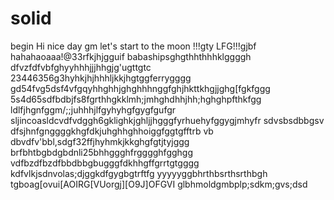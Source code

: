 # solid
begin
Hi
nice day
gm
let's start
to the moon !!!gty
LFG!!!gjbf
hahahaoaaa!@33rfkjhjgguif
babashipsghgthhthhhklggggh
dfvzfdfvbfghyyhhhjjjhhgjg'ugttgtc
23446356g3hyhkjhjhhhljkkjhgtggferrygggg
gd54fvg5dsf4vfgqyhhghhjghghhhnggfghjhkttkhgjjghg[fgkfggg
5s4d65sdfbdbjfs8fgrthhgkklmh;jmhghdhhjhh;hghghpfthkfgg
ldlfjhgnfggm/;;juhhhjlfgyhyhgfgygfgufgr
sljincoasldcvdfvdggh6gklighkjghljjhgggfyrhuehyfggygjmhyfr
sdvsbsdbbgsv dfsjhnfgnggggkhgfdkjuhghhghhoiggfggtgfftrb
vb dbvdfv'bbl,sdgf32ffjhyhmkjkkghgfgtjtyjggg
brfbhtbgbdgbdnli25bhhggghfrgggghfgghgg
vdfbzdfbzdfbbdbbgbugggfdkhhgffgrrtgtgggg
kdfvlkjsdnvolas;djggkdfgygbgtrftfg
yyyyyggbhrthbsrthsrthbgh
tgboag[ovui[AOIRG[VUorgj][O9J]OFGVI
glbhmoldgmbplp;sdkm;gvs;dsd
